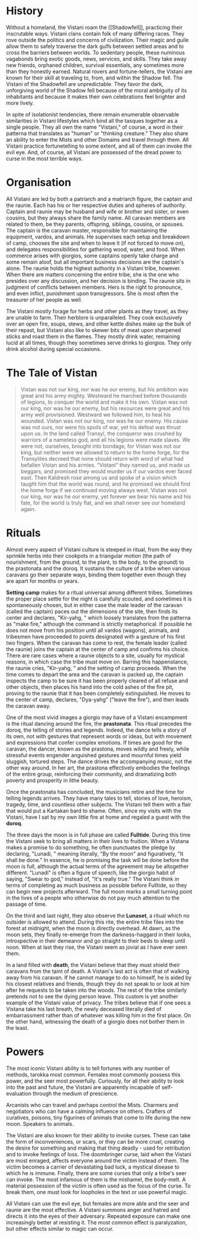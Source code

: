 # History

Without a homeland, the Vistani roam the [[Shadowfell]], practicing their inscrutable ways. Vistani clans contain folk of many differing races. They rove outside the politics and concerns of civilization. Their magic and guile allow them to safely traverse the dark gulfs between settled areas and to cross the barriers between worlds. To sedentary people, these numinous vagabonds bring exotic goods, news, services, and skills. They take away new friends, orphaned children, survival essentials, any sometimes more than they honestly earned. Natural rovers and fortune-tellers, the Vistani are known for their skill at traveling to, from, and within the Shadow fell. The Vistani of the Shadowfell are unpredictable. They favor the dark, unforgiving world of the Shadow fell because of the moral ambiguity of its inhabitants and because it makes their own celebrations feel brighter and more lively.

In spite of isolationist tendencies, there remain enumerable observable similarities in Vistani lifestyles which bind all the tasques together as a single people. They all own the name "Vistani," of course, a word in their patterna that translates as "human" or "thinking creature." They also share an ability to enter the Mists and other Domains and travel through them. All Vistani practice fortunetelling to some extent, and all of them can invoke the evil eye. And, of course, all Vistani are possessed of the dread power to curse in the most terrible ways.

# Organisation

All Vistani are led by both a patriarch and a matriarch figure, the captain and the raunie. Each has his or her respective duties and spheres of authority. Captain and raunie may be husband and wife or brother and sister, or even cousins, but they always share the family name. All caravan members are related to them, be they parents, offspring, siblings, cousins, or spouses. The captain is the caravan master, responsible for maintaining the equipment, vardos, and animals. He supervises each setup and breakdown of camp, chooses the site and when to leave it (if not forced to move on), and delegates responsibilities for gathering wood, water, and food. When commerce arises with giorgios, some captains openly take charge and some remain aloof, but all important business decisions are the captain's alone. The raunie holds the highest authority in a Vistani tribe, however. When there are matters concerning the entire tribe, she is the one who presides over any discussion, and her decision is binding. The raunie sits in judgment of conflicts between members. Hers is the right to pronounce, and even inflict, punishment upon transgressors. She is most often the treasurer of her people as well.

The Vistani mostly forage for herbs and other plants as they travel, as they are unable to farm. Their herblore is unparalleled. They cook exclusively over an open fire, soups, stews, and other kettle dishes make up the bulk of their repast, but Vistani also like to skewer bits of meat upon sharpened sticks and roast them in the flames. They mostly drink water, remaining lucid at all times, though they sometimes serve drinks to giorgios. They only drink alcohol during special occasions.


# The Tale of Vistan

> Vistan was not our king, nor was he our enemy, but his ambition was great and his army mighty. Westward he marched before thousands of legions, to conquer the world and make it his own.
> Vistan was not our king, nor was he our enemy, but his resources were great and his army well provisioned. Westward we followed him, to heal his wounded.
> Vistan was not our king, nor was he our enemy. His cause was not ours, nor were his spoils of war, yet his defeat was thrust upon us. In the land called Transyl, the conqueror was crushed by warriors of a nameless god, and all his legions were made slaves.
> We were not, ourselves, brought into bondage, for Vistan was not our king, but neither were we allowed to return to the home forge, for the Transylites decreed that none should return with word of what had befallen Vistan and his armies. “Vistani” they named us, and made us beggars, and promised they would murder us if our vardos ever faced east.
> Then Kaldresh rose among us and spoke of a vision which taught him that the world was round, and he promised we should find the home forge if we continued moving always west.
> Vistan was not our king, nor was he our enemy, yet forever we bear his name and his fate, for the world is truly flat, and we shall never see our homeland again.

# Rituals

Almost every aspect of Vistani culture is steeped in ritual, from the way they sprinkle herbs into their cookpots in a triangular motion (the path of nourishment, from the ground, to the plant, to the body, to the ground) to the prastonata and the doroq. It sustains the culture of a tribe when various caravans go their separate ways, binding them together even though they are apart for months or years.

**Setting camp** makes for a ritual universal among different tribes. Sometimes the proper place settle for the night is carefully scouted, and sometimes it is spontaneously chosen, but in either case the male leader of the caravan (called the captain) paces out the dimensions of the site, then finds its center and declares, "Kir-yahg, " which loosely translates from the patterna as "make fire," aithough the command is strictly metaphorical. If possible he does not move from his position until all vardos (wagons), animals, and tribesmen have proceeded to points designated with a gesture of his first two fingers. When the caravan has come to rest, the female leader (called the raunie) joins the captain at the center of camp and confirms his choice. There are rare cases where a raunie objects to a site, usually for mystical reasons, in which case the tribe must move on. Barring this happenstance, the raunie cries, "Kir-yahg, " and the setting of camp proceeds. When the time comes to depart the area and the caravan is packed up, the captain inspects the camp to be sure it has been properly cleared of all refuse and other objects, then places his hand into the cold ashes of the fire pit, proving to the raunie that it has been completely extinguished. He moves to the center of camp, declares, "Dya-yahg" ("leave the fire"), and then leads the caravan away.

One of the most vivid images a giorgio may have of a Vistani encampment is the ritual dancing around the fire, the **prastonata**. This ritual precedes the doroq, the telling of stories and legends. Indeed, the dance tells a story of its own, not with gestures that represent words or ideas, but with movement and expressions that confer complex emotions. If times are good for the caravan, the dancer, known as the prastona, moves wildly and freely, while stressful events engender anguished gestures and mournful times yield sluggish, tortured steps. The dance drives the accompanying music, not the other way around. In her art, the prastona effectively embodies the feelings of the entire group, reinforcing their community, and dramatizing both poverty and prosperity in lithe beauty.

Once the prastonata has concluded, the musicians retire and the time for telling legends arrives. They have many tales to tell, stories of love, heroism, tragedy, time, and countless other subjects. The Vistani tell them with a flair that would put a Kartakan bard to shame. Often, since my visits with the Vistani, have I sat by my own little fire at home and regaled a guest with the **doroq**.

The three days the moon is in full phase are called **Fulltide**. During this time the Vistani seek to bring all matters in their lives to fruition. When a Vistana makes a promise to do something, he often punctuates the pledge by declaring, "Lunadi, " meaning literally, "By the moon" and figuratively, "It shall be done." In essence, he is promising the task will be done before the moon is full, although the actual terms of the agreement may be altogether different. "Lunadi" is often a figure of speech, like the giorgio habit of saying, "Swear to god," instead of, "It's really true." The Vistani think in terms of completing as much business as possible before Fulltide, so they can begin new projects afterward. The full moon marks a small turning point in the lives of a people who otherwise do not pay much attention to the passage of time.

On the third and last night, they also observe the **Lunaset**, a ritual which no outsider is allowed to attend. During this rite, the entire tribe files into the forest at midnight, when the moon is directly overhead. At dawn, as the moon sets, they finally re-emerge from the darkness-haggard in their looks, introspective in their demeanor and go straight to their beds to sleep until noon. When at last they rise, the Vistani seem as jovial as I have ever seen them.

In a land filled with **death**, the Vistani believe that they must shield their caravans from the taint of death. A Vistani's last act is often that of walking away from his caravan. If he cannot manage to do so himself, he is aided by his closest relatives and friends, though they do not speak to or look at him after he requests to be taken into the woods. The rest of the tribe similarly pretends not to see the dying person leave. This custom is yet another example of the Vistani value of privacy. The tribes believe that if one sees a Vistana take his last breath, the newly deceased literally died of embarrassment rather than of whatever was killing him in the first place. On the other hand, witnessing the death of a giorgio does not bother them in the least.


# Powers

The most iconic Vistani ability is to tell fortunes with any number of methods, tarokka most common. Females most commonly possess this power, and the seer most powerfully. Curiously, for all their ability to look into the past and future, the Vistani are apparently incapable of self-evaluation through the medium of prescience.

Arcanists who can travel and perhaps control the Mists. Charmers and negotiators who can have a calming influence on others. Crafters of curatives, poisons, tiny figurines of animals that come to life during the new moon. Speakers to animals.

The Vistani are also known for their ability to invoke curses. These can take the form of inconveniences, or scars, or they can be more cruel, creating the desire for something and making that thing deadly - used for retribution and to invoke feelings of loss. The doombringer curse, laid when the Vistani are most enraged, affects everyone around the victim instead of them. The victim becomes a carrier of devastating bad luck, a mystical disease to which he is immune. Finally, there are some curses that only a tribe's seer can invoke. The most infamous of them is the mishamel, the body-melt. A material possession of the victim is often used as the focus of the curse. To break them, one must look for loopholes in the text or use powerful magic.

All Vistani can use the evil eye, but females are more able and the seer and raunie are the most effective. A Vistani summons anger and hatred and directs it into the eyes of their adversary. Repeated exposure can make one increasingly better at resisting it. The most common effect is paralyzation, but other effects similar to magic can occur.